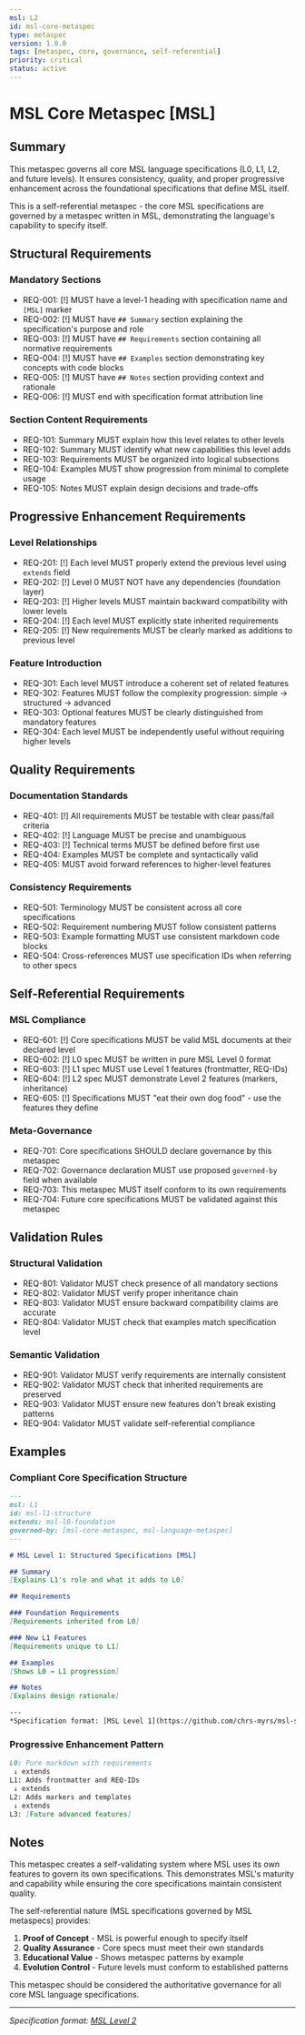 ```yaml
---
msl: L2
id: msl-core-metaspec
type: metaspec
version: 1.0.0
tags: [metaspec, core, governance, self-referential]
priority: critical
status: active
---
```


# MSL Core Metaspec [MSL]

## Summary

This metaspec governs all core MSL language specifications (L0, L1, L2, and future levels). It ensures consistency, quality, and proper progressive enhancement across the foundational specifications that define MSL itself.

This is a self-referential metaspec - the core MSL specifications are governed by a metaspec written in MSL, demonstrating the language's capability to specify itself.

## Structural Requirements

### Mandatory Sections

- REQ-001: [!] MUST have a level-1 heading with specification name and `[MSL]` marker
- REQ-002: [!] MUST have `## Summary` section explaining the specification's purpose and role
- REQ-003: [!] MUST have `## Requirements` section containing all normative requirements
- REQ-004: [!] MUST have `## Examples` section demonstrating key concepts with code blocks
- REQ-005: [!] MUST have `## Notes` section providing context and rationale
- REQ-006: [!] MUST end with specification format attribution line

### Section Content Requirements

- REQ-101: Summary MUST explain how this level relates to other levels
- REQ-102: Summary MUST identify what new capabilities this level adds
- REQ-103: Requirements MUST be organized into logical subsections
- REQ-104: Examples MUST show progression from minimal to complete usage
- REQ-105: Notes MUST explain design decisions and trade-offs

## Progressive Enhancement Requirements

### Level Relationships

- REQ-201: [!] Each level MUST properly extend the previous level using `extends` field
- REQ-202: [!] Level 0 MUST NOT have any dependencies (foundation layer)
- REQ-203: [!] Higher levels MUST maintain backward compatibility with lower levels
- REQ-204: [!] Each level MUST explicitly state inherited requirements
- REQ-205: [!] New requirements MUST be clearly marked as additions to previous level

### Feature Introduction

- REQ-301: Each level MUST introduce a coherent set of related features
- REQ-302: Features MUST follow the complexity progression: simple → structured → advanced
- REQ-303: Optional features MUST be clearly distinguished from mandatory features
- REQ-304: Each level MUST be independently useful without requiring higher levels

## Quality Requirements

### Documentation Standards

- REQ-401: [!] All requirements MUST be testable with clear pass/fail criteria
- REQ-402: [!] Language MUST be precise and unambiguous
- REQ-403: [!] Technical terms MUST be defined before first use
- REQ-404: Examples MUST be complete and syntactically valid
- REQ-405: MUST avoid forward references to higher-level features

### Consistency Requirements

- REQ-501: Terminology MUST be consistent across all core specifications
- REQ-502: Requirement numbering MUST follow consistent patterns
- REQ-503: Example formatting MUST use consistent markdown code blocks
- REQ-504: Cross-references MUST use specification IDs when referring to other specs

## Self-Referential Requirements

### MSL Compliance

- REQ-601: [!] Core specifications MUST be valid MSL documents at their declared level
- REQ-602: [!] L0 spec MUST be written in pure MSL Level 0 format
- REQ-603: [!] L1 spec MUST use Level 1 features (frontmatter, REQ-IDs)
- REQ-604: [!] L2 spec MUST demonstrate Level 2 features (markers, inheritance)
- REQ-605: [!] Specifications MUST "eat their own dog food" - use the features they define

### Meta-Governance

- REQ-701: Core specifications SHOULD declare governance by this metaspec
- REQ-702: Governance declaration MUST use proposed `governed-by` field when available
- REQ-703: This metaspec MUST itself conform to its own requirements
- REQ-704: Future core specifications MUST be validated against this metaspec

## Validation Rules

### Structural Validation

- REQ-801: Validator MUST check presence of all mandatory sections
- REQ-802: Validator MUST verify proper inheritance chain
- REQ-803: Validator MUST ensure backward compatibility claims are accurate
- REQ-804: Validator MUST check that examples match specification level

### Semantic Validation

- REQ-901: Validator MUST verify requirements are internally consistent
- REQ-902: Validator MUST check that inherited requirements are preserved
- REQ-903: Validator MUST ensure new features don't break existing patterns
- REQ-904: Validator MUST validate self-referential compliance

## Examples

### Compliant Core Specification Structure

```markdown
---
msl: L1
id: msl-l1-structure  
extends: msl-l0-foundation
governed-by: [msl-core-metaspec, msl-language-metaspec]
---

# MSL Level 1: Structured Specifications [MSL]

## Summary
[Explains L1's role and what it adds to L0]

## Requirements

### Foundation Requirements
[Requirements inherited from L0]

### New L1 Features
[Requirements unique to L1]

## Examples
[Shows L0 → L1 progression]

## Notes
[Explains design rationale]

---
*Specification format: [MSL Level 1](https://github.com/chrs-myrs/msl-specification)*
```

### Progressive Enhancement Pattern

```markdown
L0: Pure markdown with requirements
 ↓ extends
L1: Adds frontmatter and REQ-IDs
 ↓ extends  
L2: Adds markers and templates
 ↓ extends
L3: [Future advanced features]
```

## Notes

This metaspec creates a self-validating system where MSL uses its own features to govern its own specifications. This demonstrates MSL's maturity and capability while ensuring the core specifications maintain consistent quality.

The self-referential nature (MSL specifications governed by MSL metaspecs) provides:
1. **Proof of Concept** - MSL is powerful enough to specify itself
2. **Quality Assurance** - Core specs must meet their own standards
3. **Educational Value** - Shows metaspec patterns by example
4. **Evolution Control** - Future levels must conform to established patterns

This metaspec should be considered the authoritative governance for all core MSL language specifications.

---
*Specification format: [MSL Level 2](https://github.com/chrs-myrs/msl-specification)*